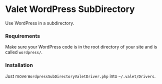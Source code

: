 # Valet WordPress SubDirectory

Use WordPress in a subdirectory.

### Requirements

Make sure your WordPress code is in the root directory of your site and is called `wordpress/`.

### Installation

Just move `WordpressSubDirectoryValetDriver.php` into `~/.valet/Drivers`.